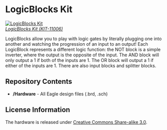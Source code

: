 LogicBlocks Kit
============================


[![LogicBlocks Kit](https://dlnmh9ip6v2uc.cloudfront.net//images/products/1/1/0/0/6/11006-21.jpg)  
*LogicBlocks Kit (KIT-11006)*](https://www.sparkfun.com/products/11006)

LogicBlocks allow you to play with logic gates by literally plugging one into another and watching the progression of an input to an output! Each LogicBlock represents a different logic function: the NOT block is a simple inverter, where the output is the opposite of the input. The AND block will only output a 1 if both of the inputs are 1. The OR block will output a 1 if either of the inputs are 1. There are also input blocks and splitter blocks.

Repository Contents
-------------------
* **/Hardware** - All Eagle design files (.brd, .sch)


License Information
-------------------
The hardware is released under [Creative Commons Share-alike 3.0](http://creativecommons.org/licenses/by-sa/3.0/). 